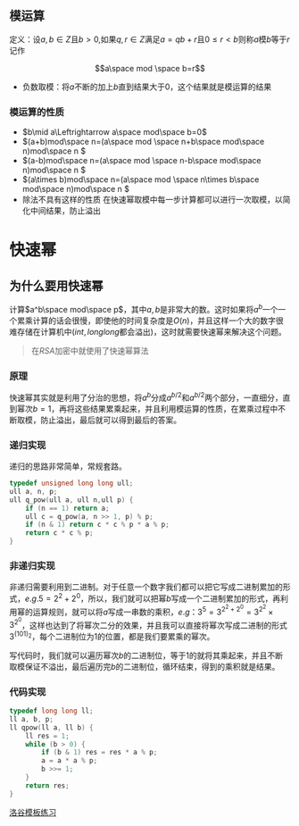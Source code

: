 ## 模运算
定义：设$a,b\in Z$且$b>0$,如果$q,r\in Z$满足$a=qb+r$且$0\le r<b$则称$a$模$b$等于$r$记作
```math
a\space mod \space b=r
```
- 负数取模：将$a$不断的加上$b$直到结果大于$0$，这个结果就是模运算的结果
### 模运算的性质
- $b\mid a\Leftrightarrow a\space mod\space b=0$
- $(a+b)mod\space n=(a\space mod \space n+b\space mod\space n)mod\space n $
- $(a-b)mod\space n=(a\space mod \space n-b\space mod\space n)mod\space n $
- $(a\times  b)mod\space n=(a\space mod \space n\times b\space mod\space n)mod\space n $
- 除法不具有这样的性质
在快速幂取模中每一步计算都可以进行一次取模，以简化中间结果，防止溢出
# 快速幂

## 为什么要用快速幂

计算$a^b\space mod\space p$，其中$a,b$是非常大的数。这时如果将$a^b$一个一个累乘计算的话会很慢，即使他的时间复杂度是$O(n)$，并且这样一个大的数字很难存储在计算机中($int,long long$都会溢出)，这时就需要快速幂来解决这个问题。

> 在$RSA$加密中就使用了快速幂算法


### 原理
快速幂其实就是利用了分治的思想，将$a^b$分成$a^{b/2}$和$a^{b/2}$两个部分，一直细分，直到幂次$b=1$，再将这些结果累乘起来，并且利用模运算的性质，在累乘过程中不断取模，防止溢出，最后就可以得到最后的答案。


### 递归实现
递归的思路非常简单，常规套路。
```cpp
typedef unsigned long long ull;
ull a, n, p;
ull q_pow(ull a, ull n,ull p) {
    if (n == 1) return a;
    ull c = q_pow(a, n >> 1, p) % p;
    if (n & 1) return c * c % p * a % p;
    return c * c % p;
}
```
### 非递归实现

非递归需要利用到二进制。对于任意一个数字我们都可以把它写成二进制累加的形式，$e.g.5=2^2+2^0$，所以，我们就可以把幂$b$写成一个二进制累加的形式，再利用幂的运算规则，就可以将$a$写成一串数的乘积，$e.g：3^5=3^{2^2+2^0}=3^{2^2}\times 3^{2^0}$，这样也达到了将幂次二分的效果，并且我可以直接将幂次写成二进制的形式$3^{(101)_2}$，每个二进制位为$1$的位置，都是我们要累乘的幂次。

写代码时，我们就可以遍历幂次$b$的二进制位，等于$1$的就将其乘起来，并且不断取模保证不溢出，最后遍历完$b$的二进制位，循环结束，得到的乘积就是结果。

### 代码实现
```cpp
typedef long long ll;
ll a, b, p;
ll qpow(ll a, ll b) {
    ll res = 1;
    while (b > 0) {
        if (b & 1) res = res * a % p;
        a = a * a % p;
        b >>= 1;
    }
    return res;
}
```
[洛谷模板练习](https://www.luogu.com.cn/problem/P1226)






